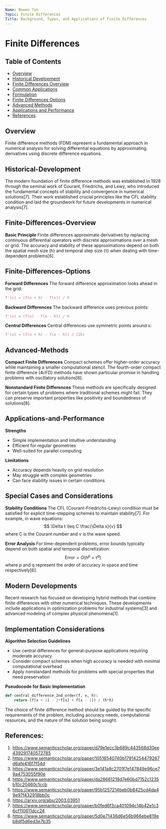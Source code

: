 ```yaml
---
Name: Bowen Tan
Topic: Finite Differences
Title: Background, Types, and Applications of Finite Differences
---
```

# Finite Differences

## Table of Contents
- [Overview](#Overview)
- [Historical Development](#Historical-Development)
- [Finite Differences Overview](#Finite-Differences-Overview)
- [Common Applications](#Common-Applications)
- [Formulation](#Formulation)
- [Finite Differences Options](#Finite-Differences-Options)
- [Advanced Methods](#Advanced-Methods)
- [Applications and Performance](#Applications-and-Performance)
- [References](#References)

## Overview
Finite difference methods (FDM) represent a fundamental approach in numerical analysis for solving differential equations by approximating derivatives using discrete difference equations.

## Historical-Development
The modern foundation of finite difference methods was established in 1928 through the seminal work of Courant, Friedrichs, and Lewy, who introduced the fundamental concepts of stability and convergence in numerical solutions[7]. Their work established crucial principles like the CFL stability condition and laid the groundwork for future developments in numerical analysis[7].

## Finite-Differences-Overview

**Basic Principle**
Finite differences approximate derivatives by replacing continuous differential operators with discrete approximations over a mesh or grid. The accuracy and stability of these approximations depend on both the spatial mesh size (h) and temporal step size (τ) when dealing with time-dependent problems[6].

## Finite-Differences-Options

**Forward Differences**
The forward difference approximation looks ahead in the grid:
```python
f'(x) ≈ (f(x + h) - f(x)) / h
```

**Backward Differences**
The backward difference uses previous points:
```python
f'(x) ≈ (f(x) - f(x - h)) / h
```

**Central Differences**
Central differences use symmetric points around x:
```python
f'(x) ≈ (f(x + h) - f(x - h)) / (2h)
```

## Advanced-Methods

**Compact Finite Differences**
Compact schemes offer higher-order accuracy while maintaining a smaller computational stencil. The fourth-order compact finite difference (4cFD) methods have shown particular promise in handling problems with oscillatory solutions[6].

**Nonstandard Finite Differences**
These methods are specifically designed for certain types of problems where traditional schemes might fail. They can preserve important properties like positivity and boundedness of solutions[8].

## Applications-and-Performance

**Strengths**
- Simple implementation and intuitive understanding
- Efficient for regular geometries
- Well-suited for parallel computing

**Limitations**
- Accuracy depends heavily on grid resolution
- May struggle with complex geometries
- Can face stability issues in certain conditions

## Special Cases and Considerations

**Stability Conditions**
The CFL (Courant-Friedrichs-Lewy) condition must be satisfied for explicit time-stepping schemes to maintain stability[7]. For example, in wave equations:
$$ \Delta t \leq C \frac{\Delta x}{v} $$
where C is the Courant number and v is the wave speed.

**Error Analysis**
For time-dependent problems, error bounds typically depend on both spatial and temporal discretization:
$$ \text{Error} = O(h^p + \tau^q) $$
where p and q represent the order of accuracy in space and time respectively[6].

## Modern Developments

Recent research has focused on developing hybrid methods that combine finite differences with other numerical techniques. These developments include applications in optimization problems for industrial systems[3] and advanced modeling of complex physical phenomena[1].

## Implementation Considerations

**Algorithm Selection Guidelines**
- Use central differences for general-purpose applications requiring moderate accuracy
- Consider compact schemes when high accuracy is needed with minimal computational overhead
- Apply nonstandard methods for problems with special properties that need preservation

**Pseudocode for Basic Implementation**
```python
def central_difference_2nd_order(f, x, h):
    return (f[x + 1] - 2*f[x] + f[x - 1]) / (h*h)
```

The choice of finite difference method should be guided by the specific requirements of the problem, including accuracy needs, computational resources, and the nature of the solution being sought.

## References:
1. https://www.semanticscholar.org/paper/d79e1ecc3b689c443568d30ee439291740572785
2. https://www.semanticscholar.org/paper/10516540740b17914254479267d6afe416f7f54d
3. https://www.semanticscholar.org/paper/3e141a8c2701f7e147849e96ce79a4753055f90e
4. https://www.semanticscholar.org/paper/da28661218d7e60bd7152c1235b10c20460c1ccb
5. https://www.semanticscholar.org/paper/95b1257214beb0b8425cd4da49e97f432918bb0c
6. https://arxiv.org/abs/2003.03951
7. https://www.semanticscholar.org/paper/b0fed6f3ca401094c14b42e1c36cf110611dcc24
8. https://www.semanticscholar.org/paper/5d0e71436d6e56b966ebe819eb8df5d6ed3e7b35
